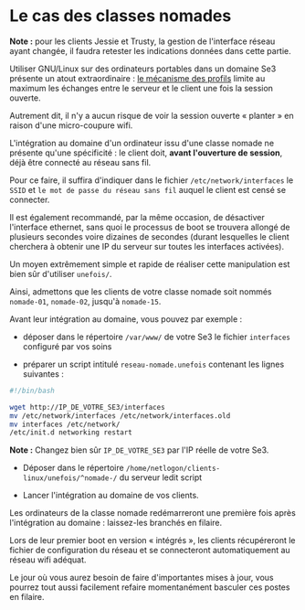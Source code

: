 # Le cas des classes nomades

**Note :** pour les clients Jessie et Trusty, la gestion de l'interface réseau ayant changée, il faudra retester les indications données dans cette partie.

Utiliser GNU/Linux sur des ordinateurs portables dans un
domaine Se3 présente un atout extraordinaire : [le mécanisme
des profils](gestion_profils.md#le-mécanisme-des-profils)
limite au maximum les échanges entre le serveur et le client
une fois la session ouverte.

Autrement dit, il n'y a aucun
risque de voir la session ouverte « planter » en raison
d'une micro-coupure wifi.

L'intégration au domaine d'un ordinateur issu d'une classe
nomade ne présente qu'une spécificité : le client doit,
**avant l'ouverture de session**, déjà être connecté au réseau
sans fil.

Pour ce faire, il suffira d'indiquer dans le
fichier `/etc/network/interfaces` le `SSID` et `le mot de passe du réseau sans fil`
auquel le client est censé se connecter.

Il est également recommandé, par la même occasion, de
désactiver l'interface ethernet, sans quoi le processus de
boot se trouvera allongé de plusieurs secondes voire
dizaines de secondes (durant lesquelles le client cherchera
à obtenir une IP du serveur sur toutes les interfaces
activées).

Un moyen extrêmement simple et rapide de réaliser cette
manipulation est bien sûr d'utiliser `unefois/`.

Ainsi, admettons que les clients de votre classe nomade soit nommés
`nomade-01`, `nomade-02`, jusqu'à `nomade-15`.

Avant leur intégration au domaine, vous pouvez par exemple :

* déposer dans le répertoire `/var/www/` de votre Se3 le
fichier `interfaces` configuré par vos soins

* préparer un script intitulé `reseau-nomade.unefois`
contenant les lignes suivantes :

```sh
#!/bin/bash

wget http://IP_DE_VOTRE_SE3/interfaces
mv /etc/network/interfaces /etc/network/interfaces.old
mv interfaces /etc/network/
/etc/init.d networking restart
```

**Note :** Changez bien sûr `IP_DE_VOTRE_SE3` par l'IP réelle
de votre Se3.

* Déposer dans le répertoire `/home/netlogon/clients-linux/unefois/^nomade-/`
du serveur ledit script

* Lancer l'intégration au domaine de vos clients.

Les ordinateurs de la classe nomade redémarreront une
première fois après l'intégration au domaine : laissez-les
branchés en filaire.

Lors de leur premier boot en version « intégrés »,
les clients récupéreront le fichier de
configuration du réseau et se connecteront automatiquement
au réseau wifi adéquat.

Le jour où vous aurez besoin de faire d'importantes mises à
jour, vous pourrez tout aussi facilement refaire
momentanément basculer ces postes en filaire.


